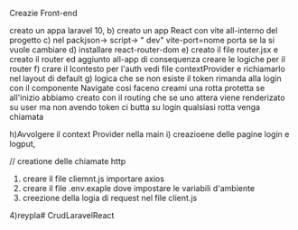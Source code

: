 
Creazie  Front-end

creato un appa laravel 10, 
b) creato un app React con vite all-interno del progetto
c) nel packjson-> script-> " dev" vite-port=nome porta se la si vuole cambiare
d) installare react-router-dom
e) creato il file router.jsx e creato il router ed aggiunto all-app di consequenza creare le logiche per il router
f) crare il lcontesto per l'auth vedi  file contextProvider e richiamarlo nel  layout di default
g) logica che se non esiste il token rimanda alla login  con il componente Navigate
     cosi faceno creami una rotta protetta  se all'inizio abbiamo creato con il routing che se uno attera  viene renderizato su user ma non avendo token ci butta su login qualsiasi rotta venga chiamata

h)Avvolgere il context Provider nella main 
i) creazioene delle pagine login e logput, 

// creatione delle chiamate http

1) creare il file cliemnt.js importare axios
2) creare il file .env.exaple dove impostare le variabili d'ambiente
3) creezione della logia di request nel file client.js

4)reypla# CrudLaravelReact
